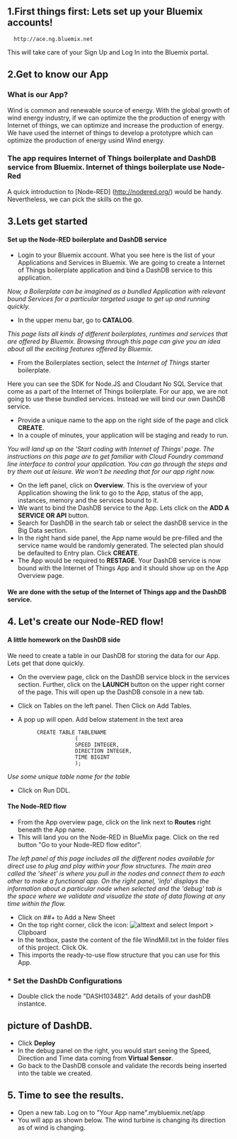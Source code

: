 ## 1.First things first: Lets set up your Bluemix accounts!
      http://ace.ng.bluemix.net
  This will take care of your Sign Up and Log In into the Bluemix portal.


## 2.Get to know our App

### What is our App?
Wind is common and renewable source of energy. With the global growth of wind energy industry, if we can optimize the the production of energy with Internet of things, we can optimize and increase the production of energy. We have used the internet of things to develop a prototypre which can optimize the production of energy usind Wind energy.

### The app requires Internet of Things boilerplate and DashDB service from Bluemix. Internet of things boilerplate use Node-Red

A quick introduction to [Node-RED] (http://nodered.org/) would be handy. Nevertheless, we can pick the skills on the go.

## 3.Lets get started
####  Set up the Node-RED boilerplate and DashDB service
  *  Login to your Bluemix account.
  What you see here is the list of your Applications and Services in Bluemix. We are going to create a Internet of Things boilerplate application and bind a DashDB service to this application.

*Now, a Boilerplate can be imagined as a bundled Application with relevant bound Services for a particular targeted usage to get up and running quickly.*    

  * In the upper menu bar, go to __CATALOG__.
  
*This page lists all kinds of different boilerplates, runtimes and services that are offered by Bluemix. Browsing through this page can give you an idea about all the exciting features offered by Bluemix.*

* From the Boilerplates section, select the _Internet of Things_ starter boilerplate.

Here you can see the SDK for Node.JS and Cloudant No SQL Service that come as a part of the Internet of Things boilerplate. For our app, we are not going to use these bundled services. Instead we will bind our own DashDB service.

* Provide a unique name to the app on the right side of the page and click __CREATE__.
* In a couple of minutes, your application will be staging and ready to run.

*You will land up on the 'Start coding with Internet of Things' page. The instructions on this page are to get familiar with Cloud Foundry command line interface to control your application. You can go through the steps and try them out at leisure. We won't be needing that for our app right now.*

* On the left panel, click on __Overview__. This is the overview of your Application showing the link to go to the App, status of the app, instances, memory and the services bound to it.
* We want to bind the DashDB service to the App. Lets click on the __ADD A SERVICE OR API__ button.
* Search for DashDB in the search tab or select the dashDB service in the Big Data section.
* In the right hand side panel, the App name would be pre-filled and the service name would be randomly generated. The selected plan should be defaulted to Entry plan. Click __CREATE__.
* The App would be required to __RESTAGE__. Your DashDB service is now bound with the Internet of Things App and it should show up on the App Overview page.

#### We are done with the setup of the Internet of Things app and the DashDB service.

## 4. Let's create our Node-RED flow!
#### A little homework on the DashDB side
We need to create a table in our DashDB for storing the data for our App. Lets get that done quickly.

* On the overview page, click on the DashDB service block in the services section. Further, click on the __LAUNCH__ button on the upper right corner of the page. This will open up the DashDB console in a new tab.
* Click on Tables on the left panel. Then Click on Add Tables.
* A pop up will open. Add below statement in the text area

            CREATE TABLE TABLENAME
                        (
                        SPEED INTEGER,
                        DIRECTION INTEGER,  
                        TIME BIGINT
                        );

*Use some unique table name for the table*

* Click on Run DDL.

#### The Node-RED flow

* From the App overview page, click on the link next to __Routes__ right beneath the App name.
* This will land you on the Node-RED in BlueMix page. Click on the red button "Go to your Node-RED flow editor".

*The left panel of this page includes all the different nodes available for direct use to plug and play within your flow structures. The main area called the 'sheet' is where you pull in the nodes and connect them to each other to make a functional app. On the right panel, 'info' displays the information about a particular node when selected and the 'debug' tab is the space where we validate and visualize the state of data flowing at any time within the flow.*

* Click on ##+ to Add a New Sheet
* On the top right corner, click the icon: ![alttext](https://github.com/CDSLab/VirtualSensor/tree/master/WindMill/Imagesicon.png) and select Import > Clipboard
* In the textbox, paste the content of the file WindMill.txt in the folder files of this project. Click Ok.
* This imports the ready-to-use flow structure that you can use for this App.


### * Set the DashDb Configurations

* Double click the node "DASH103482". Add details of your dashDB instantce. 
## picture of DashDB.
* Click __Deploy__
* In the debug panel on the right, you would start seeing the Speed, Direction and Time data coming from __Virtual Sensor__.
* Go back to the DashDB console and validate the records being inserted into the table we created. 

## 5. Time to see the results.
* Open a new tab. Log on to "Your App name".mybluemix.net/app
* You will app as shown below. The wind turbine is changing its direction as of wind is changing.

